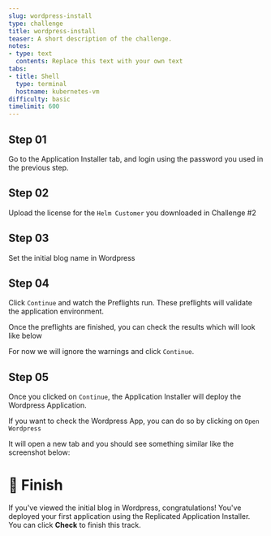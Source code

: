```yaml
---
slug: wordpress-install
type: challenge
title: wordpress-install
teaser: A short description of the challenge.
notes:
- type: text
  contents: Replace this text with your own text
tabs:
- title: Shell
  type: terminal
  hostname: kubernetes-vm
difficulty: basic
timelimit: 600
---
```

## Step 01

Go to the Application Installer tab, and login using the password you used in the previous step.


## Step 02

Upload the license for the `Helm Customer` you downloaded in Challenge #2


## Step 03

Set the initial blog name in Wordpress



## Step 04

Click `Continue` and watch the Preflights run. These preflights will validate the application environment.


Once the preflights are finished, you can check the results which will look like below


For now we will ignore the warnings and click `Continue`.

## Step 05

Once you clicked on `Continue`, the Application Installer will deploy the Wordpress Application.



If you want to check the Wordpress App, you can do so by clicking on `Open Wordpress`


It will open a new tab and you should see something similar like the screenshot below:


🏁 Finish
=========

If you've viewed the initial blog in Wordpress, congratulations! You've deployed your first application using the Replicated Application Installer. You can click **Check** to finish this track.
